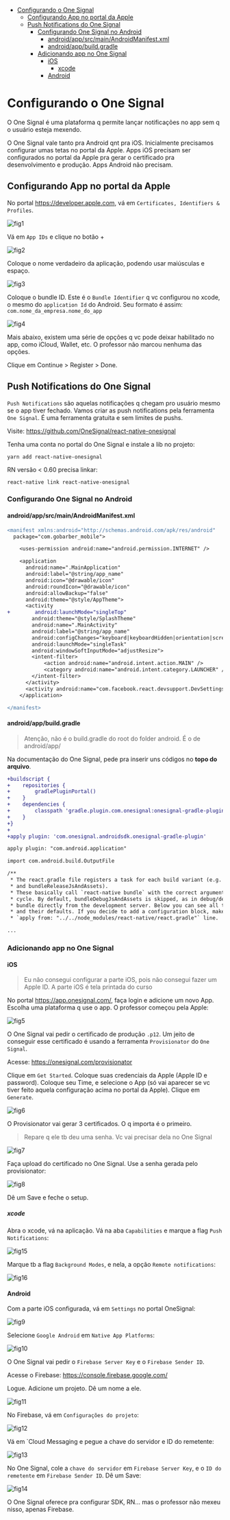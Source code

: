 <!-- TOC -->

- [Configurando o One Signal](#configurando-o-one-signal)
  - [Configurando App no portal da Apple](#configurando-app-no-portal-da-apple)
  - [Push Notifications do One Signal](#push-notifications-do-one-signal)
    - [Configurando One Signal no Android](#configurando-one-signal-no-android)
      - [android/app/src/main/AndroidManifest.xml](#androidappsrcmainandroidmanifestxml)
      - [android/app/build.gradle](#androidappbuildgradle)
    - [Adicionando app no One Signal](#adicionando-app-no-one-signal)
      - [iOS](#ios)
        - [xcode](#xcode)
      - [Android](#android)

<!-- /TOC -->

# Configurando o One Signal

O One Signal é uma plataforma q permite lançar notificações no app sem q o usuário esteja mexendo.

O One Signal vale tanto pra Android qnt pra iOS. Inicialmente precisamos configurar umas tetas no portal da Apple. Apps iOS precisam ser configurados no portal da Apple pra gerar o certificado pra desenvolvimento e produção. Apps Android não precisam.

## Configurando App no portal da Apple

No portal <https://developer.apple.com>, vá em `Certificates, Identifiers & Profiles`.

![fig1](imgs/fig1.png)

Vá em `App IDs` e clique no botão +

![fig2](imgs/fig2.png)

Coloque o nome verdadeiro da aplicação, podendo usar maiúsculas e espaço.

![fig3](imgs/fig3.png)

Coloque o bundle ID. Este é o `Bundle Identifier` q vc configurou no xcode, o
mesmo do `application Id` do Android. Seu formato é assim:
`com.nome_da_empresa.nome_do_app`

![fig4](imgs/fig4.png)

Mais abaixo, existem uma série de opções q vc pode deixar habilitado no app,
como iCloud, Wallet, etc. O professor não marcou nenhuma das opções.

Clique em Continue > Register > Done.

## Push Notifications do One Signal

`Push Notifications` são aquelas notificações q chegam pro usuário mesmo se o app tiver fechado. Vamos criar as push notifications pela ferramenta `One Signal`. É uma ferramenta gratuita e sem limites de pushs.

Visite: <https://github.com/OneSignal/react-native-onesignal>

Tenha uma conta no portal do One Signal e instale a lib no projeto:

`yarn add react-native-onesignal`

RN versão < 0.60 precisa linkar:

`react-native link react-native-onesignal`

### Configurando One Signal no Android

#### android/app/src/main/AndroidManifest.xml

```diff
<manifest xmlns:android="http://schemas.android.com/apk/res/android"
  package="com.gobarber_mobile">

    <uses-permission android:name="android.permission.INTERNET" />

    <application
      android:name=".MainApplication"
      android:label="@string/app_name"
      android:icon="@drawable/icon"
      android:roundIcon="@drawable/icon"
      android:allowBackup="false"
      android:theme="@style/AppTheme">
      <activity
+        android:launchMode="singleTop"
        android:theme="@style/SplashTheme"
        android:name=".MainActivity"
        android:label="@string/app_name"
        android:configChanges="keyboard|keyboardHidden|orientation|screenSize|uiMode"
        android:launchMode="singleTask"
        android:windowSoftInputMode="adjustResize">
        <intent-filter>
            <action android:name="android.intent.action.MAIN" />
            <category android:name="android.intent.category.LAUNCHER" />
        </intent-filter>
      </activity>
      <activity android:name="com.facebook.react.devsupport.DevSettingsActivity" />
    </application>

</manifest>
```

#### android/app/build.gradle

> Atenção, não é o build.gradle do root do folder android. É o de android/app/

Na documentação do One Signal, pede pra inserir uns códigos no **topo do arquivo**.

```diff
+buildscript {
+    repositories {
+        gradlePluginPortal()
+    }
+    dependencies {
+        classpath 'gradle.plugin.com.onesignal:onesignal-gradle-plugin:[0.12.10, 0.99.99]'
+    }
+}
+
+apply plugin: 'com.onesignal.androidsdk.onesignal-gradle-plugin'

apply plugin: "com.android.application"

import com.android.build.OutputFile

/**
 * The react.gradle file registers a task for each build variant (e.g. bundleDebugJsAndAssets
 * and bundleReleaseJsAndAssets).
 * These basically call `react-native bundle` with the correct arguments during the Android build
 * cycle. By default, bundleDebugJsAndAssets is skipped, as in debug/dev mode we prefer to load the
 * bundle directly from the development server. Below you can see all the possible configurations
 * and their defaults. If you decide to add a configuration block, make sure to add it before the
 * `apply from: "../../node_modules/react-native/react.gradle"` line.

...
```

### Adicionando app no One Signal

#### iOS

> Eu não consegui configurar a parte iOS, pois não consegui fazer um Apple ID. A parte iOS é tela printada do curso

No portal <https://app.onesignal.com/>, faça login e adicione um novo App. Escolha uma plataforma q use o app. O professor começou pela Apple:

![fig5](imgs/fig5.png)

O One Signal vai pedir o certificado de produção `.p12`. Um jeito de conseguir esse certificado é usando a ferramenta `Provisionator` do `One Signal`.

Acesse: <https://onesignal.com/provisionator>

Clique em `Get Started`. Coloque suas credenciais da Apple (Apple ID e password). Coloque seu Time, e selecione o App (só vai aparecer se vc tiver feito aquela configuração acima no portal da Apple). Clique em `Generate`.

![fig6](imgs/fig6.png)

O Provisionator vai gerar 3 certificados. O q importa é o primeiro.

> Repare q ele tb deu uma senha. Vc vai precisar dela no One Signal

![fig7](imgs/fig7.png)

Faça upload do certificado no One Signal. Use a senha gerada pelo provisionator:

![fig8](imgs/fig8.png)

Dê um Save e feche o setup.

##### xcode

Abra o xcode, vá na aplicação. Vá na aba `Capabilities` e marque a flag `Push Notifications`:

![fig15](imgs/fig15.png)

Marque tb a flag `Background Modes`, e nela, a opção `Remote notifications`:

![fig16](imgs/fig16.png)

#### Android

Com a parte iOS configurada, vá em `Settings` no portal OneSignal:

![fig9](imgs/fig9.png)

Selecione `Google Android` em `Native App Platforms`:

![fig10](imgs/fig10.png)

O One Signal vai pedir o `Firebase Server Key` e o `Firebase Sender ID`.

Acesse o Firebase: <https://console.firebase.google.com/>

Logue. Adicione um projeto. Dê um nome a ele.

![fig11](imgs/fig11.png)

No Firebase, vá em `Configurações do projeto`:

![fig12](imgs/fig12.png)

Vá em `Cloud Messaging e pegue a chave do servidor e ID do remetente:

![fig13](imgs/fig13.png)

No One Signal, cole a `chave do servidor` em `Firebase Server Key`, e o `ID do remetente` em `Firebase Sender ID`. Dê um Save:

![fig14](imgs/fig14.png)

O One Signal oferece pra configurar SDK, RN... mas o professor não mexeu nisso, apenas Firebase.
